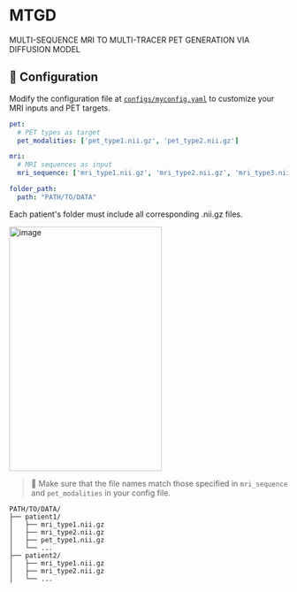 # MTGD
MULTI-SEQUENCE MRI TO MULTI-TRACER PET GENERATION VIA DIFFUSION MODEL

## 🔧 Configuration

Modify the configuration file at [`configs/myconfig.yaml`](configs/myconfig.yaml) to customize your MRI inputs and PET targets.

```yaml
pet: 
  # PET types as target
  pet_modalities: ['pet_type1.nii.gz', 'pet_type2.nii.gz']

mri:
  # MRI sequences as input
  mri_sequence: ['mri_type1.nii.gz', 'mri_type2.nii.gz', 'mri_type3.nii.gz']

folder_path:
  path: "PATH/TO/DATA"

```
Each patient's folder must include all corresponding .nii.gz files.

<img width="276" height="442" alt="image" src="https://github.com/user-attachments/assets/7fc03fcb-a29d-46f7-9599-83b87caf92f4" />

> 📌 Make sure that the file names match those specified in `mri_sequence` and `pet_modalities` in your config file.
```
PATH/TO/DATA/
├── patient1/
│   ├── mri_type1.nii.gz
│   ├── mri_type2.nii.gz
│   ├── pet_type1.nii.gz
│   └── ...
├── patient2/
│   ├── mri_type1.nii.gz
│   ├── mri_type2.nii.gz
│   └── ...



